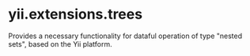yii.extensions.trees
====================

Provides a necessary functionality for dataful operation of type "nested sets", based on the Yii platform.